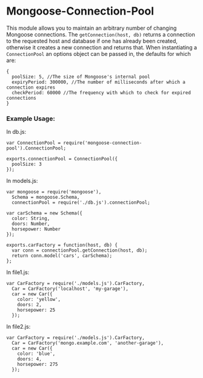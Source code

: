 # Mongoose-Connection-Pool

This module allows you to maintain an arbitrary number of changing Mongoose 
connections. The `getConnection(host, db)` returns a connection to the 
requested host and database if one has already been created, otherwise it 
creates a new connection and returns that. When instantiating a 
`ConnectionPool` an options object can be passed in, the defaults for which 
are:

    {
      poolSize: 5, //The size of Mongoose's internal pool
      expiryPeriod: 300000, //The number of milliseconds after which a connection expires
      checkPeriod: 60000 //The frequency with which to check for expired connections
    }

### Example Usage:

In db.js:

    var ConnectionPool = require('mongoose-connection-pool').ConnectionPool;

    exports.connectionPool = ConnectionPool({
      poolSize: 3
    });

In models.js:

    var mongoose = require('mongoose'),
      Schema = mongoose.Schema,
      connectionPool = require('./db.js').connectionPool;

    var carSchema = new Schema({
      color: String,
      doors: Number,
      horsepower: Number
    });

    exports.carFactory = function(host, db) {
      var conn = connectionPool.getConnection(host, db);
      return conn.model('cars', carSchema);
    };

In file1.js:

    var CarFactory = require('./models.js').CarFactory,
      Car = CarFactory('localhost', 'my-garage'),
      car = new Car({
        color: 'yellow',
        doors: 2,
        horsepower: 25
      });

In file2.js:

    var CarFactory = require('./models.js').CarFactory,
      Car = CarFactory('mongo.example.com', 'another-garage'),
      car = new Car({
      	color: 'blue',
      	doors: 4,
      	horsepower: 275
      });

